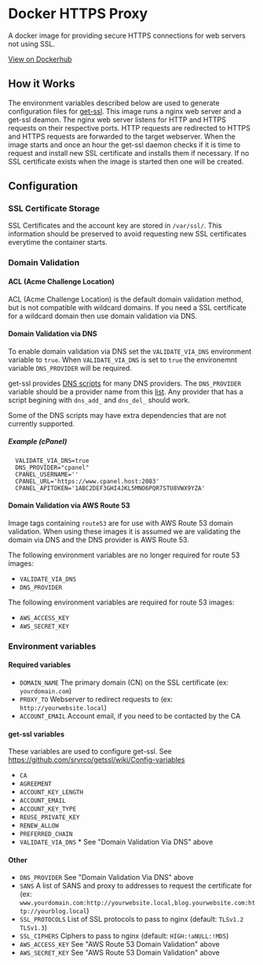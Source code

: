 # Docker HTTPS Proxy
A docker image for providing secure HTTPS connections for web servers not using SSL.

[View on Dockerhub](https://hub.docker.com/repository/docker/aserv92/https-proxy/)

## How it Works
The environment variables described below are used to generate configuration files for [get-ssl](https://github.com/srvrco/getssl). This image runs a nginx web server and a get-ssl deamon. The nginx web server listens for HTTP and HTTPS requests on their respective ports. HTTP requests are redirected to HTTPS and HTTPS requests are forwarded to the target webserver. When the image starts and once an hour the get-ssl daemon checks if it is time to request and install new SSL certificate and installs them if necessary. If no SSL certificate exists when the image is started then one will be created.

## Configuration

### SSL Certificate Storage
SSL Certificates and the account key are stored in `/var/ssl/`. This information should be preserved to avoid requesting new SSL certificates everytime the container starts.

### Domain Validation
#### ACL (Acme Challenge Location)
ACL (Acme Challenge Location) is the default domain validation method, but is not compatible with wildcard domains. If you need a SSL certificate for a wildcard domain then use domain validation via DNS.

#### Domain Validation via DNS
To enable domain validation via DNS set the `VALIDATE_VIA_DNS` environment variable to `true`. When `VALIDATE_VIA_DNS` is set to `true` the environemnt variable `DNS_PROVIDER` will be required.

get-ssl provides [DNS scripts](https://github.com/srvrco/getssl/tree/v2.49/dns_scripts) for many DNS providers. The `DNS_PROVIDER` variable should be a provider name from this [list](https://github.com/srvrco/getssl/tree/v2.49/dns_scripts). Any provider that has a script begining with `dns_add_` and `dns_del_` should work.

Some of the DNS scripts may have extra dependencies that are not currently supported.

##### Example (cPanel)
```
  VALIDATE_VIA_DNS=true
  DNS_PROVIDER="cpanel"
  CPANEL_USERNAME=''
  CPANEL_URL='https://www.cpanel.host:2083'
  CPANEL_APITOKEN='1ABC2DEF3GHI4JKL5MNO6PQR7STU8VWX9YZA'
```

#### Domain Validation via AWS Route 53
Image tags containing `route53` are for use with AWS Route 53 domain validation. When using these images it is assumed we are validating the domain via DNS and the DNS provider is AWS Route 53.

The following environment variables are no longer required for route 53 images:
- `VALIDATE_VIA_DNS`
- `DNS_PROVIDER`

The following environment variables are required for route 53 images:
- `AWS_ACCESS_KEY`
- `AWS_SECRET_KEY`

### Environment variables

#### Required variables
- `DOMAIN_NAME` The primary domain (CN) on the SSL certificate (ex: `yourdomain.com`)
- `PROXY_TO` Webserver to redirect requests to (ex: `http://yourwebsite.local`)
- `ACCOUNT_EMAIL` Account email, if you need to be contacted by the CA

#### get-ssl variables
These variables are used to configure get-ssl. See https://github.com/srvrco/getssl/wiki/Config-variables
- `CA`
- `AGREEMENT`
- `ACCOUNT_KEY_LENGTH`
- `ACCOUNT_EMAIL`
- `ACCOUNT_KEY_TYPE`
- `REUSE_PRIVATE_KEY`
- `RENEW_ALLOW`
- `PREFERRED_CHAIN`
- `VALIDATE_VIA_DNS` * See "Domain Validation Via DNS" above

#### Other
- `DNS_PROVIDER` See "Domain Validation Via DNS" above
- `SANS` A list of SANS and proxy to addresses to request the certificate for (ex: `www.yourdomain.com:http://yourwebsite.local,blog.yourwebsite.com:http://yourblog.local`)
- `SSL_PROTOCOLS` List of SSL protocols to pass to nginx (default: `TLSv1.2 TLSv1.3`)
- `SSL_CIPHERS` Ciphers to pass to nginx (default: `HIGH:!aNULL:!MD5`)
- `AWS_ACCESS_KEY` See "AWS Route 53 Domain Validation" above
- `AWS_SECRET_KEY` See "AWS Route 53 Domain Validation" above
